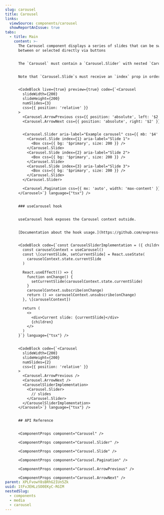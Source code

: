 ```yaml
---
slug: carousel
title: Carousel
links:
  viewSource: components/carousel
  showReportAnIssue: true
tabs:
  - title: Main
    content: >-
      The Carousel component displays a series of slides that can be swiped
      between or selected directly via buttons


      The `Carousel` must contain a `Carousel.Slider` with nested `Carousel.Slide`s and optionally can include a `Carousel.Pagination` and `Carousel.ArrowPrevious` / `Carousel.ArrowNext` for navigation between slides. `Carousel.Slider`’s optional `overflow` prop will cause it to render all slides at once, allowing the user to drag them into view. The `aria-selected` attribute can be used as a CSS selector to style slides according to whether they are currently selected (see below).


      Note that `Carousel.Slide`s must receive an `index` prop in order to correctly apply styling based on whether they are selected and that `Carousel.Arrows` should be rendered inside a parent with `position: relative` in order to be positioned correctly.


      <CodeBlock live={true} preview={true} code={`<Carousel
        slideWidth={200}
        slideHeight={200}
        numSlides={3}
        css={{ position: 'relative' }}
      >
        <Carousel.ArrowPrevious css={{ position: 'absolute', left: '$2' }} />
        <Carousel.ArrowNext css={{ position: 'absolute', right: '$2' }} />


        <Carousel.Slider aria-label="Example carousel" css={{ mb: '$4' }}>
          <Carousel.Slide index={1} aria-label="Slide 1">
            <Box css={{ bg: '$primary', size: 200 }} />
          </Carousel.Slide>
          <Carousel.Slide index={2} aria-label="Slide 2">
            <Box css={{ bg: '$primary', size: 200 }} />
          </Carousel.Slide>
          <Carousel.Slide index={3} aria-label="Slide 3">
            <Box css={{ bg: '$primary', size: 200 }} />
          </Carousel.Slide>
        </Carousel.Slider>

        <Carousel.Pagination css={{ mx: 'auto', width: 'max-content' }} />
      </Carousel>`} language={"tsx"} />


      ### useCarousel hook


      useCarousel hook exposes the Carousel context outside.


      [Documentation about the hook usage.](https://github.com/express-labs/pure-react-carousel#hooks-and-usecontext)


      <CodeBlock code={`const CarouselSliderImplementation = ({ children }) => {
        const carouselContext = useCarousel()
        const \[currentSlide, setCurrentSlide] = React.useState(
          carouselContext.state.currentSlide
        )

        React.useEffect(() => {
          function onChange() {
            setCurrentSlide(carouselContext.state.currentSlide)
          }
          carouselContext.subscribe(onChange)
          return () => carouselContext.unsubscribe(onChange)
        }, \[carouselContext])

        return (
          <>
            <div>Current slide: {currentSlide}</div>
            {children}
          </>
        )
      }`} language={"tsx"} />


      <CodeBlock code={`<Carousel
        slideWidth={200}
        slideHeight={200}
        numSlides={2}
        css={{ position: 'relative' }}
      >
        <Carousel.ArrowPrevious />
        <Carousel.ArrowNext />
        <CarouselSliderImplementation>
          <Carousel.Slider>
            // slides
          </Carousel.Slider>
        </CarouselSliderImplementation>
      </Carousel>`} language={"tsx"} />


      ## API Reference


      <ComponentProps component="Carousel" />

      <ComponentProps component="Carousel.Slider" />

      <ComponentProps component="Carousel.Slide" />

      <ComponentProps component="Carousel.Pagination" />

      <ComponentProps component="Carousel.ArrowPrevious" />

      <ComponentProps component="Carousel.ArrowNext" />
parent: XPLFvowY8sBRhG2IUn5Zk
uuid: 1tFvJEHLzSO0EKyC-RGIM
nestedSlug:
  - components
  - media
  - carousel
---
```

